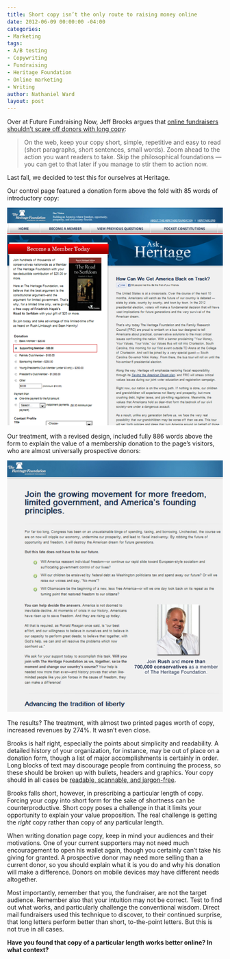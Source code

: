 ```yaml
---
title: Short copy isn’t the only route to raising money online
date: 2012-06-09 00:00:00 -04:00
categories:
- Marketing
tags:
- A/B testing
- Copywriting
- Fundraising
- Heritage Foundation
- Online marketing
- Writing
author: Nathaniel Ward
layout: post
---
```


Over at Future Fundraising Now, Jeff Brooks argues that [online fundraisers shouldn’t scare off donors with long copy][1]:

> On the web, keep your copy short, simple, repetitive and easy to read (short paragraphs, short sentences, small words). Zoom ahead to the action you want readers to take. Skip the philosophical foundations — you can get to that later if you manage to stir them to action now.

Last fall, we decided to test this for ourselves at Heritage.

Our control page featured a donation form above the fold with 85 words of introductory copy:

![The original version of AskHeritage.org, with a donation form above the fold and 85 words of promotional copy](/images/2012-06-11_AskHeritage_Old.png)

Our treatment, with a revised design, included fully 886 words above the form to explain the value of a membership donation to the page’s visitors, who are almost universally prospective donors:

![The revised AskHeritage.org, with ten times the introductory copy.](/images/2012-06-11_AskHeritage_New.png)

The results? The treatment, with almost two printed pages worth of copy, increased revenues by 274%. It wasn’t even close.

Brooks is half right, especially the points about simplicity and readability. A detailed history of your organization, for instance, may be out of place on a donation form, though a list of major accomplishments is certainly in order. Long blocks of text may discourage people from continuing the process, so these should be broken up with bullets, headers and graphics. Your copy should in all cases be [readable, scannable, and jargon-free][2].

Brooks falls short, however, in prescribing a particular length of copy. Forcing your copy into short form for the sake of shortness can be counterproductive. Short copy poses a challenge in that it limits your opportunity to explain your value proposition. The real challenge is getting the *right* copy rather than copy of any particular length.

When writing donation page copy, keep in mind your audiences and their motivations. One of your current supporters may not need much encouragement to open his wallet again, though you certainly can’t take his giving for granted. A prospective donor may need more selling than a current donor, so you should explain what it is you do and why his donation will make a difference. Donors on mobile devices may have different needs altogether.

Most importantly, remember that you, the fundraiser, are not the target audience. Remember also that your intuition may not be correct. Test to find out what works, and particularly challenge the conventional wisdom. Direct mail fundraisers used this technique to discover, to their continued surprise, that long letters perform better than short, to-the-point letters. But this is not true in all cases.

**Have you found that copy of a particular length works better online? In what context?**

 [1]: http://www.futurefundraisingnow.com/future-fundraising/2012/04/on-the-web-dont-chase-donors-away-with-too-much-copy.html
 [2]: http://www.nathanielward.net/2012/04/three-articles-fundraisers-and-other-authors-should-read-to-improve-their-writing/
